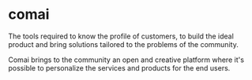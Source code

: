 # comai
The tools required to know the profile of customers, to build the ideal product and bring solutions tailored to the problems of the community.

Comai brings to the community an open and creative platform where it's possible to personalize the services and products for the end users.

